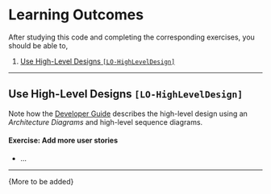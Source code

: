<!--- A0126240W --->
# Learning Outcomes
After studying this code and completing the corresponding exercises, you should be able to,

1. [Use High-Level Designs `[LO-HighLevelDesign]`](#use-high-level-designs-lo-highleveldesign)


------------------------------------------------------------------------------------------------------

## Use High-Level Designs `[LO-HighLevelDesign]`
Note how the [Developer Guide](DeveloperGuide.md#design) describes the high-level design using an
_Architecture Diagrams_ and high-level sequence diagrams.
  
#### Exercise: Add more user stories 

* ...

------------------------------------------------------------------------------------------------------

{More to be added}


